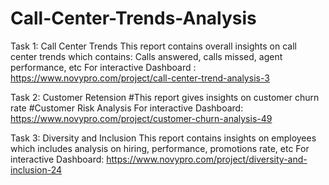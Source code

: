 # Call-Center-Trends-Analysis
Task 1: Call Center Trends 
  This report contains overall insights on call center trends which contains:
     Calls answered, calls missed, agent performance, etc
  For interactive Dashboard : https://www.novypro.com/project/call-center-trend-analysis-3

Task 2: Customer Retension
  #This report gives insights on customer churn rate 
  #Customer Risk Analysis
For interactive Dashboard: https://www.novypro.com/project/customer-churn-analysis-49

Task 3: Diversity and Inclusion 
  This report contains insights on employees which includes analysis on hiring, performance, promotions rate, etc
 For interactive Dashboard: https://www.novypro.com/project/diversity-and-inclusion-24
 
